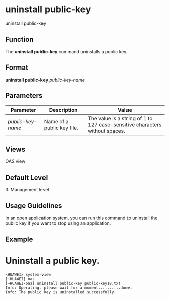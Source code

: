 uninstall public-key
====================

uninstall public-key

Function
--------



The **uninstall public-key** command uninstalls a public key.




Format
------

**uninstall public-key** *public-key-name*


Parameters
----------

| Parameter | Description | Value |
| --- | --- | --- |
| *public-key-name* | Name of a public key file. | The value is a string of 1 to 127 case-sensitive characters without spaces. |



Views
-----

OAS view


Default Level
-------------

3: Management level


Usage Guidelines
----------------

In an open application system, you can run this command to uninstall the public key if you want to stop using an application.


Example
-------

# Uninstall a public key.
```
<HUAWEI> system-view
[~HUAWEI] oas
[~HUAWEI-oas] uninstall public-key public-key18.txt
Info: Operating, please wait for a moment..........done.
Info: The public key is uninstalled successfully.

```